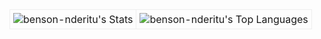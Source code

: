 <table>
  <tr>
    <td style="border: 1px solid #eee; padding: 5px;">
      <img src="https://github-readme-stats.vercel.app/api?username=benson-nderitu&theme=vue&show_icons=true&hide_border=true&count_private=true" alt="benson-nderitu's Stats" />
    </td>
    <td style="border: 1px solid #eee; padding: 5px;">
      <img src="https://github-readme-stats.vercel.app/api/top-langs/?username=benson-nderitu&theme=vue&show_icons=true&hide_border=false&layout=compact" alt="benson-nderitu's Top Languages" />
    </td>
  </tr>
</table>
